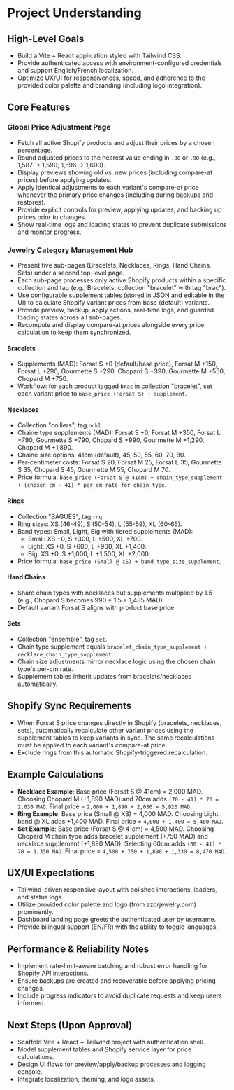 # Project Understanding

## High-Level Goals
- Build a Vite + React application styled with Tailwind CSS.
- Provide authenticated access with environment-configured credentials and support English/French localization.
- Optimize UX/UI for responsiveness, speed, and adherence to the provided color palette and branding (including logo integration).

## Core Features
### Global Price Adjustment Page
- Fetch all active Shopify products and adjust their prices by a chosen percentage.
- Round adjusted prices to the nearest value ending in `.00` or `.90` (e.g., 1,587 → 1,590; 1,596 → 1,600).
- Display previews showing old vs. new prices (including compare-at prices) before applying updates.
- Apply identical adjustments to each variant's compare-at price whenever the primary price changes (including during backups and restores).
- Provide explicit controls for preview, applying updates, and backing up prices prior to changes.
- Show real-time logs and loading states to prevent duplicate submissions and monitor progress.

### Jewelry Category Management Hub
- Present five sub-pages (Bracelets, Necklaces, Rings, Hand Chains, Sets) under a second top-level page.
- Each sub-page processes only active Shopify products within a specific collection and tag (e.g., Bracelets: collection "bracelet" with tag "brac").
- Use configurable supplement tables (stored in JSON and editable in the UI) to calculate Shopify variant prices from base (default) variants.
- Provide preview, backup, apply actions, real-time logs, and guarded loading states across all sub-pages.
- Recompute and display compare-at prices alongside every price calculation to keep them synchronized.

#### Bracelets
- Supplements (MAD): Forsat S +0 (default/base price), Forsat M +150, Forsat L +290, Gourmette S +290, Chopard S +390, Gourmette M +550, Chopard M +750.
- Workflow: for each product tagged `brac` in collection "bracelet", set each variant price to `base_price (Forsat S) + supplement`.

#### Necklaces
- Collection "colliers", tag `nckl`.
- Chaine type supplements (MAD): Forsat S +0, Forsat M +350, Forsat L +790, Gourmette S +790, Chopard S +990, Gourmette M +1,290, Chopard M +1,890.
- Chaine size options: 41cm (default), 45, 50, 55, 60, 70, 80.
- Per-centimeter costs: Forsat S 20, Forsat M 25, Forsat L 35, Gourmette S 35, Chopard S 45, Gourmette M 55, Chopard M 70.
- Price formula: `base_price (Forsat S @ 41cm) + chain_type_supplement + (chosen_cm - 41) * per_cm_rate_for_chain_type`.

#### Rings
- Collection "BAGUES", tag `rng`.
- Ring sizes: XS (46-49), S (50-54), L (55-59), XL (60-65).
- Band types: Small, Light, Big with tiered supplements (MAD):
  - Small: XS +0, S +300, L +500, XL +700.
  - Light: XS +0, S +600, L +900, XL +1,400.
  - Big: XS +0, S +1,000, L +1,500, XL +2,000.
- Price formula: `base_price (Small @ XS) + band_type_size_supplement`.

#### Hand Chains
- Share chain types with necklaces but supplements multiplied by 1.5 (e.g., Chopard S becomes 990 * 1.5 = 1,485 MAD).
- Default variant Forsat S aligns with product base price.

#### Sets
- Collection "ensemble", tag `set`.
- Chain type supplement equals `bracelet_chain_type_supplement + necklace_chain_type_supplement`.
- Chain size adjustments mirror necklace logic using the chosen chain type's per-cm rate.
- Supplement tables inherit updates from bracelets/necklaces automatically.

## Shopify Sync Requirements
- When Forsat S price changes directly in Shopify (bracelets, necklaces, sets), automatically recalculate other variant prices using the supplement tables to keep variants in sync. The same recalculations must be applied to each variant's compare-at price.
- Exclude rings from this automatic Shopify-triggered recalculation.

## Example Calculations
- **Necklace Example**: Base price (Forsat S @ 41cm) = 2,000 MAD. Choosing Chopard M (+1,890 MAD) and 70cm adds `(70 - 41) * 70 = 2,030 MAD`. Final price = `2,000 + 1,890 + 2,030 = 5,920 MAD`.
- **Ring Example**: Base price (Small @ XS) = 4,000 MAD. Choosing Light band @ XL adds +1,400 MAD. Final price = `4,000 + 1,400 = 5,400 MAD`.
- **Set Example**: Base price (Forsat S @ 41cm) = 4,500 MAD. Choosing Chopard M chain type adds bracelet supplement (+750 MAD) and necklace supplement (+1,890 MAD). Selecting 60cm adds `(60 - 41) * 70 = 1,330 MAD`. Final price = `4,500 + 750 + 1,890 + 1,330 = 8,470 MAD`.

## UX/UI Expectations
- Tailwind-driven responsive layout with polished interactions, loaders, and status logs.
- Utilize provided color palette and logo (from azorjewelry.com) prominently.
- Dashboard landing page greets the authenticated user by username.
- Provide bilingual support (EN/FR) with the ability to toggle languages.

## Performance & Reliability Notes
- Implement rate-limit-aware batching and robust error handling for Shopify API interactions.
- Ensure backups are created and recoverable before applying pricing changes.
- Include progress indicators to avoid duplicate requests and keep users informed.

## Next Steps (Upon Approval)
- Scaffold Vite + React + Tailwind project with authentication shell.
- Model supplement tables and Shopify service layer for price calculations.
- Design UI flows for preview/apply/backup processes and logging console.
- Integrate localization, theming, and logo assets.
